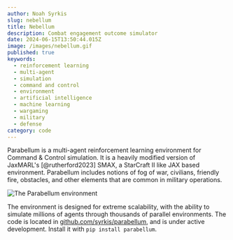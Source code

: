 ```yaml
---
author: Noah Syrkis
slug: nebellum
title: Nebellum
description: Combat engagement outcome simulator
date: 2024-06-15T13:50:44.015Z
image: /images/nebellum.gif
published: true
keywords:
  - reinforcement learning
  - multi-agent
  - simulation
  - command and control
  - environment
  - artificial intelligence
  - machine learning
  - wargaming
  - military
  - defense
category: code
---
```


Parabellum is a multi-agent reinforcement learning environment for Command & Control simulation. It is a heavily modified version of JaxMARL's [@rutherford2023] SMAX, a StarCraft II like JAX based environment. Parabellum includes notions of fog of war, civilians, friendly fire, obstacles, and other elements that are common in military operations.

![The Parabellum environment](/images/parabellum.gif)

 The environment is designed for extreme scalability, with the ability to simulate millions of agents through thousands of parallel environments. The code is located in [github.com/syrkis/parabellum](https://github.com/syrkis/parabellum), and is under active development. Install it with `pip install parabellum`.


